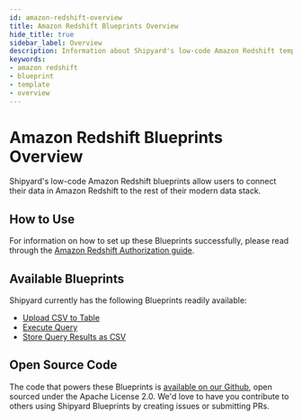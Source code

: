 ```yaml
---
id: amazon-redshift-overview
title: Amazon Redshift Blueprints Overview
hide_title: true
sidebar_label: Overview
description: Information about Shipyard's low-code Amazon Redshift templates.
keywords:
- amazon redshift
- blueprint
- template
- overview
---
```


# Amazon Redshift Blueprints Overview

Shipyard's low-code Amazon Redshift blueprints allow users to connect their data in Amazon Redshift to the rest of their modern data stack.


## How to Use
For information on how to set up these Blueprints successfully, please read through the [Amazon Redshift Authorization guide](amazon-redshift-authorization.md).


## Available Blueprints
Shipyard currently has the following Blueprints readily available: 
- [Upload CSV to Table](amazon-redshift-upload-csv-to-table.md)
- [Execute Query](amazon-redshift-execute-query.md)
- [Store Query Results as CSV](amazon-redshift-store-query-results-as-csv.md)

## Open Source Code
The code that powers these Blueprints is [available on our Github](https://www.shipyardapp.com/docs/blueprint-library/amazon-redshift), open sourced under the Apache License 2.0. We'd love to have you contribute to others using Shipyard Blueprints by creating issues or submitting PRs.
